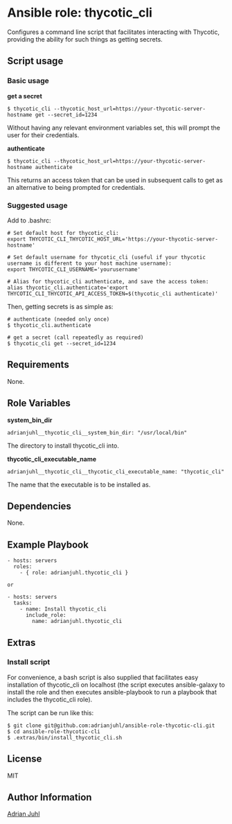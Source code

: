 # Ansible role: thycotic_cli

Configures a command line script that facilitates interacting with Thycotic, providing the ability for such things as getting secrets.

## Script usage

### Basic usage

**get a secret**
```
$ thycotic_cli --thycotic_host_url=https://your-thycotic-server-hostname get --secret_id=1234
```
Without having any relevant environment variables set, this will prompt the user for their credentials.

**authenticate**
```
$ thycotic_cli --thycotic_host_url=https://your-thycotic-server-hostname authenticate
```
This returns an access token that can be used in subsequent calls to get as an alternative to being prompted for credentials.

### Suggested usage

Add to .bashrc:
```
# Set default host for thycotic_cli:
export THYCOTIC_CLI_THYCOTIC_HOST_URL='https://your-thycotic-server-hostname'

# Set default username for thycotic_cli (useful if your thycotic username is different to your host machine username):
export THYCOTIC_CLI_USERNAME='yourusername'

# Alias for thycotic_cli authenticate, and save the access token:
alias thycotic_cli.authenticate='export THYCOTIC_CLI_THYCOTIC_API_ACCESS_TOKEN=$(thycotic_cli authenticate)'
```

Then, getting secrets is as simple as:
```
# authenticate (needed only once)
$ thycotic_cli.authenticate

# get a secret (call repeatedly as required)
$ thycotic_cli get --secret_id=1234
```

## Requirements

None.

## Role Variables

**system_bin_dir**

    adrianjuhl__thycotic_cli__system_bin_dir: "/usr/local/bin"

The directory to install thycotic_cli into.

**thycotic_cli_executable_name**

    adrianjuhl__thycotic_cli__thycotic_cli_executable_name: "thycotic_cli"

The name that the executable is to be installed as.

## Dependencies

None.

## Example Playbook
```
- hosts: servers
  roles:
    - { role: adrianjuhl.thycotic_cli }

or

- hosts: servers
  tasks:
    - name: Install thycotic_cli
      include_role:
        name: adrianjuhl.thycotic_cli
```

## Extras

### Install script

For convenience, a bash script is also supplied that facilitates easy installation of thycotic_cli on localhost (the script executes ansible-galaxy to install the role and then executes ansible-playbook to run a playbook that includes the thycotic_cli role).

The script can be run like this:
```
$ git clone git@github.com:adrianjuhl/ansible-role-thycotic-cli.git
$ cd ansible-role-thycotic-cli
$ .extras/bin/install_thycotic_cli.sh
```

## License

MIT

## Author Information

[Adrian Juhl](http://github.com/adrianjuhl)
